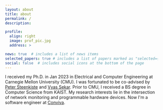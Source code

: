 ```yaml
---
layout: about
title: about
permalink: /
description:

profile:
  align: right
  image: prof_pic.jpg
  address: >

news: true  # includes a list of news items
selected_papers: true # includes a list of papers marked as "selected={true}"
social: false  # includes social icons at the bottom of the page
---
```


I received my Ph.D. in Jan 2023 in Electrical and Computer Engineering at Carnegie Mellon University (CMU). I was fortunated to be co-advised by [Peter Steenkiste](https://www.cs.cmu.edu/~prs/) and [Vyas Sekar](https://users.ece.cmu.edu/~vsekar/). Prior to CMU, I received a BS degree in Computer Science from KAIST. My research interests lie in the intersection of network monitoring and programmable hardware devices. Now I'm a software engineer at [Conviva](https://www.conviva.com/).



<!-- **I’m currently on the job market!** I’m looking for an industry position where I can have hands-on experience on large-scale (network) systems. My interests are network measurements and/or programmable network devices. -->

<!-- It's even better 

a US-based tech company where I can learn new things, tackle challenging problems, and build hyper-scale systems that have a real-world impact. Feel free to contact me! -->

<!-- 
Write your biography here. Tell the world about yourself. Link to your favorite [subreddit](http://reddit.com){:target="\_blank"}. You can put a picture in, too. The code is already in, just name your picture `prof_pic.jpg` and put it in the `img/` folder.

Put your address / P.O. box / other info right below your picture. You can also disable any these elements by editing `profile` property of the YAML header of your `_pages/about.md`. Edit `_bibliography/papers.bib` and Jekyll will render your [publications page](/al-folio/publications/) automatically.

Link to your social media connections, too. This theme is set up to use [Font Awesome icons](http://fortawesome.github.io/Font-Awesome/){:target="\_blank"} and [Academicons](https://jpswalsh.github.io/academicons/){:target="\_blank"}, like the ones below. Add your Facebook, Twitter, LinkedIn, Google Scholar, or just disable all of them. -->
